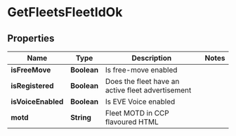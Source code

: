 
# GetFleetsFleetIdOk

## Properties
Name | Type | Description | Notes
------------ | ------------- | ------------- | -------------
**isFreeMove** | **Boolean** | Is free-move enabled | 
**isRegistered** | **Boolean** | Does the fleet have an active fleet advertisement | 
**isVoiceEnabled** | **Boolean** | Is EVE Voice enabled | 
**motd** | **String** | Fleet MOTD in CCP flavoured HTML | 



